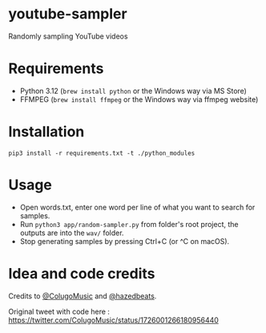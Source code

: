 # youtube-sampler
Randomly sampling YouTube videos

# Requirements
- Python 3.12 (`brew install python` or the Windows way via MS Store)
- FFMPEG (`brew install ffmpeg` or the Windows way via ffmpeg website)

# Installation
`pip3 install -r requirements.txt -t ./python_modules`

# Usage
- Open words.txt, enter one word per line of what you want to search for samples.
- Run `python3 app/random-sampler.py` from folder's root project, the outputs are into the `wav/` folder.
- Stop generating samples by pressing Ctrl+C (or ^C on macOS).

# Idea and code credits
Credits to [@ColugoMusic](https://twitter.com/ColugoMusic) and [@hazedbeats](https://twitter.com/hazedbeats).

Original tweet with code here : https://twitter.com/ColugoMusic/status/1726001266180956440
